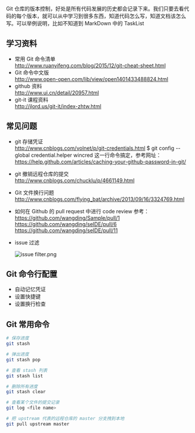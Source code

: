 Git 仓库的版本控制，好处是所有代码发展的历史都会记录下来。我们只要去看代码的每个版本，就可以从中学习到很多东西，知道代码怎么写，知道文档该怎么写。可以举例说明，比如不知道到 MarkDown 中的 TaskList  

## 学习资料

- 常用 Git 命令清单  
  http://www.ruanyifeng.com/blog/2015/12/git-cheat-sheet.html  
- Git 命令中文版  
  http://www.open-open.com/lib/view/open1401433488824.html  
- github 资料  
  http://www.ui.cn/detail/20957.html  
- git-it 课程资料  
  http://jlord.us/git-it/index-zhtw.html  

## 常见问题

- git 存储凭证  
  http://www.cnblogs.com/volnet/p/git-credentials.html
  $ git config --global credential.helper wincred
  这一行命令搞定，参考网址：https://help.github.com/articles/caching-your-github-password-in-git/

- git 撤销远程仓库的提交  
  http://www.cnblogs.com/chucklu/p/4661149.html

- Git 文件换行问题  
  http://www.cnblogs.com/flying_bat/archive/2013/09/16/3324769.html  

- 如何在 Github 的 pull request 中进行 code review
  参考：
  https://github.com/wangding/Sample/pull/1
  https://github.com/wangding/seIDE/pull/6
  https://github.com/wangding/seIDE/pull/11

- issue 过滤

  ![issue filter.png](http://upload-images.jianshu.io/upload_images/3058932-fbc953aaadb6cdf0.png?imageMogr2/auto-orient/strip%7CimageView2/2/w/1240)

## Git 命令行配置

- 自动记忆凭证  
- 设置快捷键  
- 设置换行检查  

## Git 常用命令

```bash
# 保存进度
git stash

# 弹出进度
git stash pop

# 查看 stash 列表
git stash list

# 删除所有进度
git stash clear

# 查看某个文件的提交记录
git log <file name>

# 把 upstream 代表的远程仓库的 master 分支拽到本地
git pull upstream master
```
